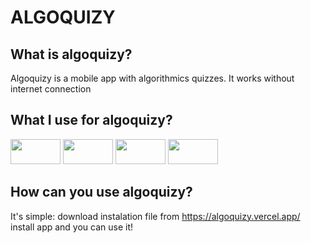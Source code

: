 <h1>ALGOQUIZY</h1>
<h2>What is algoquizy?</h2>
Algoquizy is a mobile app with algorithmics quizzes. It works without internet connection
<h2>What I use for algoquizy?</h2>
<p>
<img src="https://user-images.githubusercontent.com/79708932/173285647-535e8e98-51c9-4858-9620-0de3cb4e9406.png" width = "80" height ="40"/>
<img src="https://user-images.githubusercontent.com/79708932/173285756-ab84ff3a-8613-42fb-ae00-4c009c568611.png" width="80" height="40"/>
<img src="https://user-images.githubusercontent.com/79708932/173285978-ecfb81cf-1bda-478b-99de-d01311b43799.png" width="80" height="40"/>
<img src="https://user-images.githubusercontent.com/79708932/173286151-9b6470d1-b479-40ae-bfe7-1e54d26a0e4d.png" width="80" height="40"/>
</p>
<h2>How can you use algoquizy?</h2>
<p>
It's simple: download instalation file from
<a href="https://algoquizy.vercel.app/">https://algoquizy.vercel.app/</a>
install app and you can use it!

